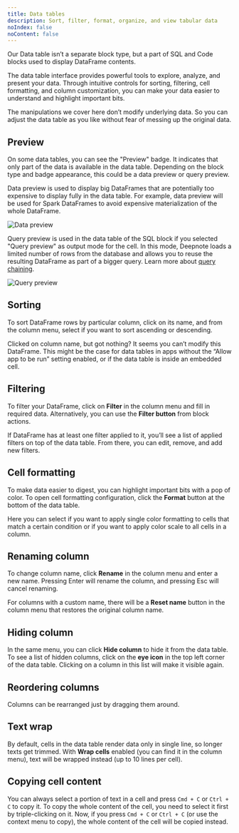 ```yaml
---
title: Data tables
description: Sort, filter, format, organize, and view tabular data
noIndex: false
noContent: false
---
```


<Embed url='https://www.loom.com/share/0538c44bf30a4098979f0fc31d1958ba'/>

Our Data table isn’t a separate block type, but a part of SQL and Code blocks used to display DataFrame contents.

The data table interface provides powerful tools to explore, analyze, and present your data. Through intuitive controls for sorting, filtering, cell formatting, and column customization, you can make your data easier to understand and highlight important bits.

<Callout status="info">
The manipulations we cover here don’t modify underlying data. So you can adjust the data table as you like without fear of messing up the original data.
</Callout>

## Preview

On some data tables, you can see the "Preview" badge. It indicates that only part of the data is available in the data table. Depending on the block type and badge appearance, this could be a data preview or query preview.

Data preview is used to display big DataFrames that are potentially too expensive to display fully in the data table. For example, data preview will be used for Spark DataFrames to avoid expensive materialization of the whole DataFrame.

![Data preview](https://media.graphassets.com/RBGpC1dtQ6ybM6HyDizw)

Query preview is used in the data table of the SQL block if you selected "Query preview" as output mode for the cell. In this mode, Deepnote loads a limited number of rows from the database and allows you to reuse the resulting DataFrame as part of a bigger query. Learn more about [query chaining](/docs/sql-cells#output-modes).

![Query preview](https://media.graphassets.com/noIvGM0HQ7q0oBDeUtzo)

## Sorting

To sort DataFrame rows by particular column, click on its name, and from the column menu, select if you want to sort ascending or descending.

<Callout status="info">
Clicked on column name, but got nothing? It seems you can’t modify this DataFrame. This might be the case for data tables in apps without the “Allow app to be run” setting enabled, or if the data table is inside an embedded cell.
</Callout>

<VideoLoop src="https://media.graphassets.com/K1ymyNmqTW2V5g1lGzlt" />

## Filtering

To filter your DataFrame, click on **Filter** in the column menu and fill in required data. Alternatively, you can use the **Filter button** from block actions.

If DataFrame has at least one filter applied to it, you’ll see a list of applied filters on top of the data table. From there, you can edit, remove, and add new filters.

<VideoLoop src="https://media.graphassets.com/rRUPVPP7QfW7gDSl3aaY" />

## Cell formatting

To make data easier to digest, you can highlight important bits with a pop of color. To open cell formatting configuration, click the **Format** button at the bottom of the data table.

Here you can select if you want to apply single color formatting to cells that match a certain condition or if you want to apply color scale to all cells in a column.

<VideoLoop src="https://media.graphassets.com/6qngCrpGQ4WvOa7DUyej" />

## Renaming column

To change column name, click **Rename** in the column menu and enter a new name. Pressing Enter will rename the column, and pressing Esc will cancel renaming.

For columns with a custom name, there will be a **Reset name** button in the column menu that restores the original column name.

<VideoLoop src="https://media.graphassets.com/GE4agCuMQcyD54NoOxYN" />

## Hiding column

In the same menu, you can click **Hide column** to hide it from the data table. To see a list of hidden columns, click on the **eye icon** in the top left corner of the data table. Clicking on a column in this list will make it visible again.

<VideoLoop src="https://media.graphassets.com/AylhYjQkQFCnMR8lOfQS" />

## Reordering columns

Columns can be rearranged just by dragging them around.

<VideoLoop src="https://media.graphassets.com/ugEACzBDQtSb5QyKGmdE" />

## Text wrap

By default, cells in the data table render data only in single line, so longer texts get trimmed. With **Wrap cells** enabled (you can find it in the column menu), text will be wrapped instead (up to 10 lines per cell).

<VideoLoop src="https://media.graphassets.com/tSoJC51fR5uJkdMRHpl7" />

## Copying cell content

You can always select a portion of text in a cell and press `Cmd + C` or `Ctrl + C` to copy it. To copy the whole content of the cell, you need to select it first by triple-clicking on it. Now, if you press `Cmd + C` or `Ctrl + C` (or use the context menu to copy), the whole content of the cell will be copied instead.

<VideoLoop src="https://media.graphassets.com/DnkXoyQRcKiRsd8FfMFP" />
